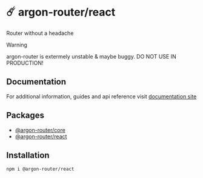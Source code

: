 # ☄️ argon-router/react

Router without a headache

> [!WARNING]
> argon-router is extermely unstable & maybe buggy. DO NOT USE IN PRODUCTION!

## Documentation

For additional information, guides and api reference visit [documentation site](https://movpushmov.dev/argon-router/)

## Packages

- [@argon-router/core](https://www.npmjs.com/package/@argon-router/core)
- [@argon-router/react](https://www.npmjs.com/package/@argon-router/react)

## Installation

```
npm i @argon-router/react
```
